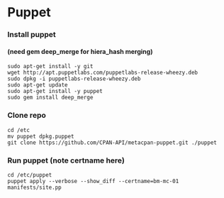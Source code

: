 # Puppet


### Install puppet
#### (need gem deep_merge for hiera_hash merging)
```
sudo apt-get install -y git
wget http://apt.puppetlabs.com/puppetlabs-release-wheezy.deb
sudo dpkg -i puppetlabs-release-wheezy.deb
sudo apt-get update
sudo apt-get install -y puppet
sudo gem install deep_merge
```

### Clone repo
```
cd /etc
mv puppet dpkg.puppet
git clone https://github.com/CPAN-API/metacpan-puppet.git ./puppet
```

### Run puppet (note certname here)
```
cd /etc/puppet
puppet apply --verbose --show_diff --certname=bm-mc-01 manifests/site.pp
```
